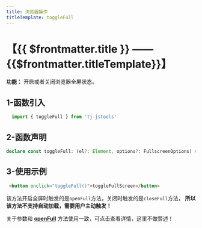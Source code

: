 ```yaml
---
title: 浏览器操作
titleTemplate: toggleFull
---
```


# 【{{ $frontmatter.title }} —— {{$frontmatter.titleTemplate}}】

**功能：** 开启或者关闭浏览器全屏状态。

## 1-函数引入

```js 
  import { toggleFull } from 'tj-jstools'
```
## 2-函数声明
```ts
declare const toggleFull: (el?: Element, options?: FullscreenOptions) => Promise<void>;
```

## 3-使用示例

```html
 <button onclick="toggleFull()">toggleFullScreen</button>
```
该方法开启全屏时触发的是`openFull`方法，关闭时触发的是`closeFull`方法，
**所以该方法不支持自动加载，需要用户主动触发！**

关于参数和 **[openFull](./openFull.md)** 方法使用一致，可点击查看详情，这里不做赘述！